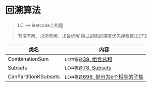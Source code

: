# 回溯算法  
> LC --> leetcode上的题

> 有没有解、求所有解、求最优解
> 隐式的图的深度优先搜索算法DFS

类名|内容
---|---
CombinationSum | `LC中等题`[39. 组合总和](https://leetcode-cn.com/problems/combination-sum/submissions/)
Subsets | `LC中等题`[78. Subsets](https://leetcode-cn.com/problems/subsets/)
CanPartitionKSubsets | `LC中等题`[698. 划分为k个相等的子集](https://leetcode-cn.com/problems/partition-to-k-equal-sum-subsets/comments/)

